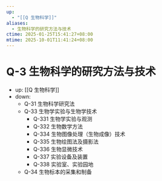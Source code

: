 ```yaml
---
up:
  - "[[Q 生物科学]]"
aliases:
  - 生物科学的研究方法与技术
ctime: 2025-01-25T15:41:27+08:00
mtime: 2025-10-01T11:41:24+08:00
---
```


# Q-3 生物科学的研究方法与技术

- up: [[Q 生物科学]]
- down:
	- Q-31 生物科学研究法
	- Q-33 生物学实验与生物学技术
		- Q-331 生物学实验与观测
		- Q-332 生物数学方法
		- Q-334 生物图像处理（生物成像）技术
		- Q-335 生物绘图法及摄影法
		- Q-336 生物显微技术
		- Q-337 实验设备及装置
		- Q-338 实验室、实验园地
	- Q-34 生物标本的采集和制备
